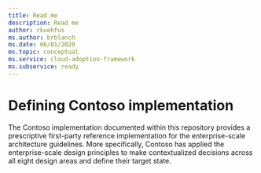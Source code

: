 ```yaml
---
title: Read me
description: Read me
author: rkuehfus
ms.author: brblanch
ms.date: 06/01/2020
ms.topic: conceptual
ms.service: cloud-adoption-framework
ms.subservice: ready
---
```


# Defining Contoso implementation

The Contoso implementation documented within this repository provides a prescriptive first-party reference implementation for the enterprise-scale architecture guidelines. More specifically, Contoso has  applied the enterprise-scale design principles to make contextualized decisions across all eight design areas and define their target state.
